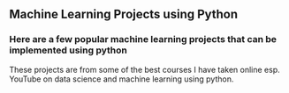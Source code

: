 ## Machine Learning Projects using Python
### Here are a few popular machine learning projects that can be implemented using python
These projects are from some of the best courses I have taken online esp. YouTube on data science
and machine learning using python.